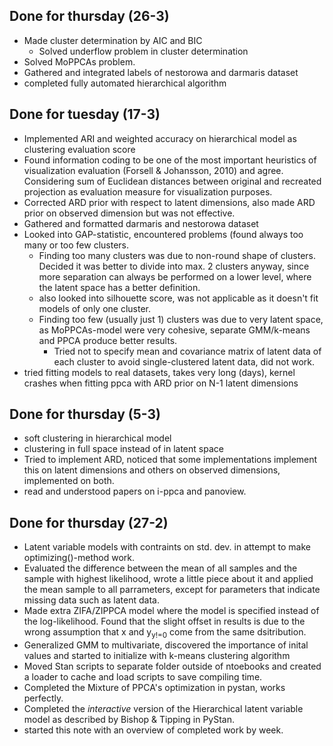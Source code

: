 ## Done for thursday (26-3)
- Made cluster determination by AIC and BIC
	- Solved underflow problem in cluster determination
- Solved MoPPCAs problem.
- Gathered and integrated labels of nestorowa and darmaris dataset
- completed fully automated hierarchical algorithm

## Done for tuesday (17-3)

- Implemented ARI and weighted accuracy on hierarchical model as 
clustering evaluation score
- Found information coding to be one of the most important heuristics of 
visualization evaluation (Forsell & Johansson, 2010) and agree. 
Considering sum of Euclidean distances between original and recreated 
projection as evaluation measure for visualization purposes.
- Corrected ARD prior with respect to latent dimensions, also made ARD 
prior on observed dimension but was not effective.
- Gathered and formatted darmaris and nestorowa dataset
- Looked into GAP-statistic, encountered problems (found always too many 
or too few clusters.
	- Finding too many clusters was due to non-round shape of 
clusters. Decided it was better to divide into max. 2 clusters anyway, 
since more separation can always be performed on a lower level, where 
the latent space has a better definition.
	- also looked into silhouette score, was not applicable as it 
doesn't fit models of only one cluster.
	- Finding too few (usually just 1) clusters was due to very latent space, as MoPPCAs-model were very 
cohesive, 
separate GMM/k-means and PPCA produce better results.
		- Tried not to specify mean and covariance matrix of 
latent data of each cluster to avoid single-clustered latent data, did 
not work.
- tried fitting models to real datasets, takes very long (days), kernel 
crashes when fitting ppca with ARD prior on N-1 latent dimensions

## Done for thursday (5-3)

- soft clustering in hierarchical model
- clustering in full space instead of in latent space
- Tried to implement ARD, noticed that some implementations implement 
this on latent dimensions and others on observed dimensions, implemented 
on both.
- read and understood papers on i-ppca and panoview.

## Done for thursday (27-2)

- Latent variable models with contraints on std. dev. in attempt to make 
optimizing()-method work.
- Evaluated the difference between the mean of all samples and the 
sample with highest likelihood, wrote a little piece about it and 
applied the mean sample to all parrameters, except for parameters that 
indicate missing data such as latent data.
- Made extra ZIFA/ZIPPCA model where the model is specified instead of 
the log-likelihood. Found that the slight offset in results is due to 
the wrong assumption that x and y<sub>y!=0</sub> come from the 
same 
dsitribution.
- Generalized GMM to multivariate, discovered the importance of inital 
values  and started to initialize with k-means 
clustering algorithm
- Moved Stan scripts to separate folder outside of ntoebooks and created 
a 
loader to cache and load scripts to save compiling time.
- Completed the Mixture of PPCA's optimization in pystan, works 
perfectly.
- Completed the *interactive* version of the Hierarchical latent 
variable model as described by Bishop & Tipping in PyStan.
- started this note with an overview of completed work by week.
